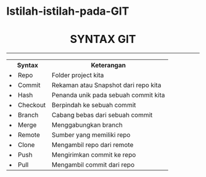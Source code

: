 # Istilah-istilah-pada-GIT
<h1 align="center">SYNTAX GIT</h1>
<hr>



<table>
  <tr>
    <th>Syntax</th>
    <th>Keterangan</th>
  </tr>
  <tr>
    <td><li>Repo</li></td>
    <td>Folder project kita</td>
  </tr>
  <tr>
    <td><li>Commit</li></td>
    <td>Rekaman atau Snapshot dari repo kita</td>
  </tr>
  <tr>
    <td><li>Hash</li></td>
    <td>Penanda unik pada sebuah commit kita</td>
  </tr>
  <tr>
    <td><li>Checkout</li></td>
    <td>Berpindah ke sebuah commit</td>
  </tr>
  <tr>
    <td><li>Branch</li></td>
    <td>Cabang bebas dari sebuah commit</td>
  </tr>
  <tr>
    <td><li>Merge</li></td>
    <td>Menggabungkan branch</td>
  </tr>
  <tr>
    <td><li>Remote</li></td>
    <td>Sumber yang memiliki repo</td>
  </tr>
  <tr>
    <td><li>Clone</li></td>
    <td>Mengambil repo dari remote</td>
  </tr>
  <tr>
    <td><li>Push</li></td>
    <td>Mengirimkan commit ke repo</td>
  </tr>
  <tr>
    <td><li>Pull</li></td>
    <td>Mengambil commit dari repo</td>
  </tr>
</table>
